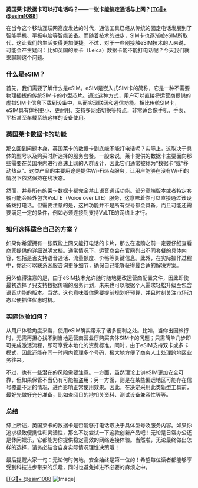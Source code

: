 **英国莱卡数据卡可以打电话吗？——一张卡能搞定通话与上网？[[TG💪+ @esim1088](https://t.me/s/esim1088)]**

在当今这个移动互联网高度发达的时代，通信工具已经从传统的固定电话发展到了智能手机、平板电脑等智能设备。而随着技术的进步，SIM卡也逐渐被eSIM所取代，这让我们的生活变得更加便捷。不过，对于一些刚接触eSIM技术的人来说，可能会产生疑问：比如英国的莱卡（Leica）数据卡能不能打电话呢？今天我们就来聊聊这个问题。

### 什么是eSIM？

首先，我们需要了解什么是eSIM。eSIM是嵌入式SIM卡的简称，它是一种不需要物理插拔的传统SIM卡的小型芯片。通过这种方式，用户可以直接将运营商提供的虚拟SIM卡信息下载到设备中，从而实现联网和通信功能。相比传统SIM卡，eSIM具有体积更小、更耐用、支持多网络切换等特点，非常适合像手机、手表、平板甚至车载系统这样的设备使用。

### 英国莱卡数据卡的功能

那么回到问题本身，英国莱卡的数据卡到底能不能打电话呢？实际上，这取决于具体的型号以及购买时所选择的服务套餐。一般来说，莱卡提供的数据卡主要面向那些需要在英国境内进行高速上网的人群设计，因此它们通常被称为“数据卡”或“移动热点”。这类产品的主要用途是提供Wi-Fi热点服务，让用户能够在没有Wi-Fi的情况下依然保持在线状态。

然而，并非所有的莱卡数据卡都完全禁止语音通话功能。部分高端版本或者特定套餐可能会额外包含VoLTE（Voice over LTE）服务，这意味着你可以直接通过该设备拨打电话。但需要注意的是，这种功能并不是所有型号都会具备，而且可能还需要满足一定的条件，例如必须连接到支持VoLTE的网络上才行。

### 如何选择适合自己的方案？

如果你希望拥有一张既能上网又能打电话的卡片，那么在选购之前一定要仔细查看商家提供的详细说明文档。通常情况下，运营商会在官网列出不同套餐的具体内容，包括是否支持语音通话、流量额度、价格等关键信息。此外，在实际操作过程中，你还可以联系客服咨询更多细节，确保自己能够获得最合适的解决方案。

另外值得注意的是，由于eSIM技术允许随时随地更改运营商配置文件，因此即使最初选择了只支持数据传输的服务计划，未来也可以根据个人需求轻松升级至包含语音功能的版本。当然，这也意味着你需要提前规划好预算，并且时刻关注市场动态以便抓住优惠时机。

### 实际体验如何？

从用户体验角度来看，使用eSIM确实带来了诸多便利之处。比如，当你出国旅行时，无需再担心找不到当地运营商营业厅购买实体SIM卡的问题；只需简单几步即可完成激活流程，即可享受本地化的资费标准。同时，由于eSIM支持双卡或多卡模式，因此还能在同一时间内管理多个号码，极大地方便了商务人士处理跨地区业务往来。

不过，也有一些潜在的风险需要注意。一方面，虽然理论上讲eSIM更加安全可靠，但如果保管不当仍有可能被盗用；另一方面，则是在某些偏远地区可能存在信号覆盖不足的情况，进而影响正常使用效果。因此，在决定采用此类新型工具前，最好先做好充分准备，比如查阅目的地相关资料、测试设备兼容性等等。

### 总结

综上所述，英国莱卡的数据卡是否能够打电话取决于具体型号及服务内容。如果你追求极致便携性和灵活性，那么不妨尝试一下这款创新产品吧！无论是日常办公还是休闲娱乐，它都能为你提供稳定高效的网络连接体验。当然啦，无论最终做出怎样的选择，请务必结合自身实际情况理性决策哦！

最后提醒大家一句：无论何时何地，安全始终是第一位的！希望每位读者都能够享受到科技进步带来的乐趣，同时也避免掉进不必要的麻烦之中。

[[TG💪+ @esim1088](https://t.me/s/esim1088) ![Image](https://i.postimg.cc/4NQfJmqS/Snipaste-2025-05-13-00-14-12.png)]